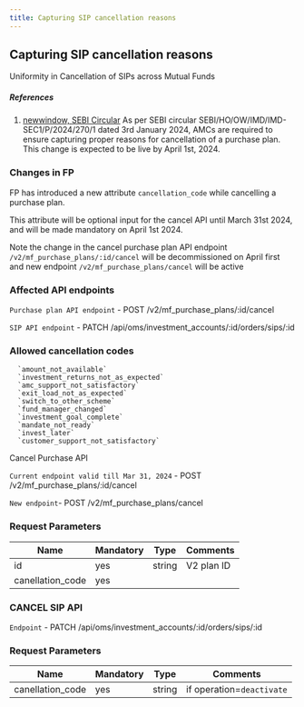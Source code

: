 ```yaml
---
title: Capturing SIP cancellation reasons
---
```


## Capturing SIP cancellation reasons

Uniformity in Cancellation of SIPs across Mutual Funds

##### References
1. [newwindow, SEBI Circular](https://)
As per SEBI circular SEBI/HO/OW/IMD/IMD-SEC1/P/2024/270/1 dated 3rd January 2024, AMCs are required to ensure capturing proper reasons for cancellation of a purchase plan. This change is expected to be live by April 1st, 2024.

### Changes in FP

FP has introduced a new attribute `cancellation_code` while cancelling a purchase plan.

This attribute will be optional input for the cancel API until March 31st 2024, and will be made mandatory on April 1st 2024.

Note the change in the cancel purchase plan API endpoint `/v2/mf_purchase_plans/:id/cancel` will be decommissioned on April first and new endpoint `/v2/mf_purchase_plans/cancel` will be active

### Affected API endpoints
`Purchase plan API endpoint` - POST /v2/mf_purchase_plans/:id/cancel

`SIP API endpoint` - PATCH /api/oms/investment_accounts/:id/orders/sips/:id

### Allowed cancellation codes
  
      `amount_not_available`       
      `investment_returns_not_as_expected`
      `amc_support_not_satisfactory`
      `exit_load_not_as_expected`
      `switch_to_other_scheme`
      `fund_manager_changed`
      `investment_goal_complete`
      `mandate_not_ready`
      `invest_later`
      `customer_support_not_satisfactory`
      
Cancel Purchase API

`Current endpoint valid till Mar 31, 2024` - POST /v2/mf_purchase_plans/:id/cancel

`New endpoint`- POST /v2/mf_purchase_plans/cancel

### Request Parameters

|Name | Mandatory | Type | Comments |
| -- | -- | -- | -- |
| id | yes| string | V2 plan ID |
| canellation_code | yes | 

### CANCEL SIP API

`Endpoint` - PATCH /api/oms/investment_accounts/:id/orders/sips/:id

###  Request Parameters

|Name | Mandatory | Type | Comments |
| -- | -- | -- | -- |
| canellation_code | yes| string | if operation=`deactivate` |
